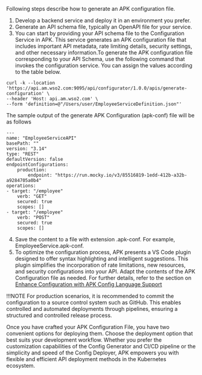 Following steps describe how to generate an APK configuration file.

1. Develop a backend service and deploy it in an environment you prefer.
2. Generate an API schema file, typically an OpenAPI file for your service.
3. You can start by providing your API schema file to the Configuration Service in  APK. This service generates an APK configuration file that includes important API metadata, rate limiting details, security settings, and other necessary information.To generate the APK configuration file corresponding to your API Schema, use the following command that invokes the configuration service. You can assign the values according to the table below.

```
curl -k --location 'https://api.am.wso2.com:9095/api/configurator/1.0.0/apis/generate-configuration' \
--header 'Host: api.am.wso2.com' \
--form 'definition=@"/Users/user/EmployeeServiceDefinition.json"'
```

The sample output of the generate APK Configuration (apk-conf) file will be as follows

```
---
name: "EmployeeServiceAPI"
basePath: ""
version: "3.14"
type: "REST"
defaultVersion: false
endpointConfigurations:
    production:
        endpoint: "https://run.mocky.io/v3/85516819-1edd-412b-a32b-a9284705a0b4"
operations:
- target: "/employee"
    verb: "GET"
    secured: true
    scopes: []
- target: "/employee"
    verb: "POST"
    secured: true
    scopes: []
```

4. Save the content to a file with extension .apk-conf. For example, EmployeeService.apk-conf.
5. To optimize the configuration process, APK presents a VS Code plugin designed to offer syntax highlighting and intelligent suggestions. This plugin simplifies the incorporation of rate limitations, new resources, and security configurations into your API. Adapt the contents of the APK Configuration file as needed. For further details, refer to the section on [Enhance Configuration with APK Config Language Support](./apk-conf-lang-support.md)


!!!NOTE
    For production scenarios, it is recommended to commit the configuration to a source control system such as GitHub. This enables controlled and automated deployments through pipelines, ensuring a structured and controlled release process.

Once you have crafted your APK Configuration File, you have two convenient options for deploying them. Choose the deployment option that best suits your development workflow. Whether you prefer the customization capabilities of the Config Generator and CI/CD pipeline or the simplicity and speed of the Config Deployer, APK empowers you with flexible and efficient API deployment methods in the Kubernetes ecosystem.
